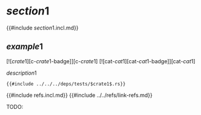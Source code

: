 # $section1$

{{#include $section1$.incl.md}}

## $example1$

[![$crate1$][c-$crate1$-badge]][c-$crate1$]  [![cat-$cat1$][cat-$cat1$-badge]][cat-$cat1$]

$description1$

```rust,editable
{{#include ../../../deps/tests/$crate1$.rs}}
```

{{#include refs.incl.md}}
{{#include ../../refs/link-refs.md}}
<div class="hidden">
TODO:
</div>
